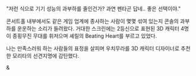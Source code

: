 "저런 식으로 기기 성능의 과부하를 줄인건가? 과연 펜타곤 답네.. 좋은 선택이야." 

콘서트홀 내부에서도 같은 게임 업계에 종사하는 사람이 몇몇 섞여 있는지 콘솔의 과부하를 운운하는 소리가 들려왔다. 
거대한 스크린에는 2등신으로 표현된 3D 캐릭터 4명이 종횡무진 무대를 휘저으며 셰릴의 Beating Heart를 부르고 있었다. 

나는 만족스러워 하는 사람들의 표정을 살피며 우치무라를 3D 캐릭터 디자이너로 추천한 모리타의 선견지명에 감탄했다. 

& 